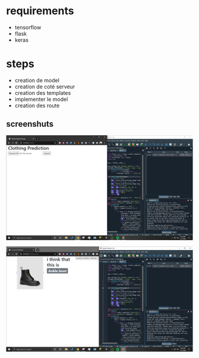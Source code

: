 # requirements

<ul>
  <li>tensorflow</li>
  <li>flask</li>
  <li>keras</li>
</ul>

# steps
<ul>
  <li>creation de model</li>
  <li>creation de coté serveur</li>
  <li>creation des templates</li>
  <li> implementer le model </li>
  <li>creation des route</li>
</ul>

<h2>screenshuts</h2>

![](pics/2.PNG)

![](pics/1.PNG)